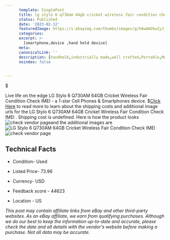 ```yaml
---
      template: SinglePost
      title: lg stylo 6 q730am 64gb cricket wireless fair condition check imei 
      status: Published
      date: '2023-02-12'
      featuredImage: https://i.ebayimg.com/thumbs/images/g/hAwAAOSwIyJjrynL/s-l225.jpg
      categories: 
      excerpt: >-
        [smartphone,device ,hand held device]
      meta:
      canonicalLink: ''
      description: [handheld,industrially made,well crafted,Portable,Mobile,Compact,Convenient,Lightweight,Maneuverable,Man-portable,Miniature,Carriable,Hand-held,Light,Holdable,Transportable,Mobile device,Pocket-sized,On-the-go,Wireless,Cordless,Compact size,Convenient size, smartphone,device ,hand held device]
      noindex: false
      
        
---
```

$

Live life on the edge LG Stylo 6 Q730AM 64GB Cricket Wireless Fair Condition Check IMEI  - a 1-star Cell Phones & Smartphones device.
$[Click Here](https://www.ebay.com/itm/334684051469?hash=item4decb9580d%3Ag%3AhAwAAOSwIyJjrynL&mkevt=1&mkcid=1&mkrid=711-53200-19255-0&campid=%253CePNCampaignId%253E&customid=%253CreferenceId%253E&toolid=10049) to read more to learn about the shipping costs and additional image urls for the LG Stylo 6 Q730AM 64GB Cricket Wireless Fair Condition Check IMEI . Shipping cost is undefined. Here is how the product looks ![check vendor page](https://i.ebayimg.com/thumbs/images/g/hAwAAOSwIyJjrynL/s-l225.jpg)and the additional images are![LG Stylo 6 Q730AM 64GB Cricket Wireless Fair Condition Check IMEI ](https://i.ebayimg.com/images/g/hAwAAOSwIyJjrynL/s-l1600.jpg)![check vendor page](https://origin-galleryplus.ebayimg.com/ws/web/334684051469_2_0_1/225x225.jpg,https://origin-galleryplus.ebayimg.com/ws/web/334684051469_3_0_1/225x225.jpg,https://origin-galleryplus.ebayimg.com/ws/web/334684051469_4_0_1/225x225.jpg,https://origin-galleryplus.ebayimg.com/ws/web/334684051469_5_0_1/225x225.jpg,https://origin-galleryplus.ebayimg.com/ws/web/334684051469_6_0_1/225x225.jpg,https://origin-galleryplus.ebayimg.com/ws/web/334684051469_7_0_1/225x225.jpg,https://origin-galleryplus.ebayimg.com/ws/web/334684051469_8_0_1/225x225.jpg)



 ## Technical Facts 



     
      

 - Condition- Used 


      

 - Listed Price- 73.96 


      

 - Currency- USD 


      

 - Feedback score - 44623 


      

 - Location - US 


      
      

 *_This post may contain affiliate links from eBay and other third-party websites. As an eBay affiliate, we earn from qualifying purchases. Although we do our best to keep the information up-to-date and accurate, please check the date and all details with the vendor's website before making a purchase. Not all data may be accurate._*






